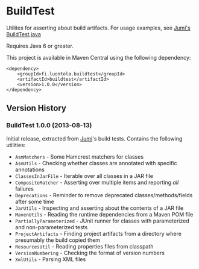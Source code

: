 BuildTest
=========

Utilites for asserting about build artifacts. For usage examples, see
[Jumi's BuildTest.java](https://github.com/orfjackal/jumi/blob/master/end-to-end-tests/src/test/java/fi/jumi/test/BuildTest.java)

Requires Java 6 or greater.

This project is available in Maven Central using the following dependency:

```
<dependency>
    <groupId>fi.luontola.buildtest</groupId>
    <artifactId>buildtest</artifactId>
    <version>1.0.0</version>
</dependency>
```


Version History
---------------

### BuildTest 1.0.0 (2013-08-13)

Initial release, extracted from [Jumi](http://jumi.fi/)'s build tests.
Contains the following utilities:

- `AsmMatchers` - Some Hamcrest matchers for classes
- `AsmUtils` - Checking whether classes are annotated with specific annotations
- `ClassesInJarFile` - Iterable over all classes in a JAR file
- `CompositeMatcher` - Asserting over multiple items and reporting *all* failures
- `Deprecations` - Reminder to remove deprecated classes/methods/fields after some time
- `JarUtils` - Inspecting and asserting about the contents of a JAR file
- `MavenUtils` - Reading the runtime dependencies from a Maven POM file
- `PartiallyParameterized` - JUnit runner for classes with parameterized and non-parameterized tests
- `ProjectArtifacts` - Finding project artifacts from a directory where presumably the build copied them
- `ResourcesUtil` - Reading properties files from classpath
- `VersionNumbering` - Checking the format of version numbers
- `XmlUtils` - Parsing XML files
